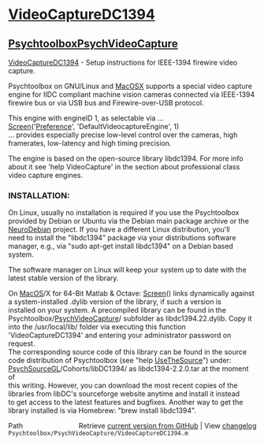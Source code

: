 # [VideoCaptureDC1394](VideoCaptureDC1394)
## [Psychtoolbox](Psychtoolbox)[PsychVideoCapture](PsychVideoCapture)

[VideoCaptureDC1394](VideoCaptureDC1394) - Setup instructions for IEEE-1394 firewire video  
capture.  
  
Psychtoolbox on GNU/Linux and [MacOSX](MacOSX) supports a special video capture  
engine for IIDC compliant machine vision cameras connected via IEEE-1394  
firewire bus or via USB bus and Firewire-over-USB protocol.  
  
This engine with engineID 1, as selectable via ...  
[Screen](Screen)('[Preference](Preference)', 'DefaultVideocaptureEngine', 1)  
... provides especially precise low-level control over the cameras, high  
framerates, low-latency and high timing precision.  
  
The engine is based on the open-source library libdc1394. For more info  
about it see 'help VideoCapture' in the section about professional class  
video capture engines.  
  
### INSTALLATION:  
  
On Linux, usually no installation is required if you use the Psychtoolbox  
provided by Debian or Ubuntu via the Debian main package archive or the  
[NeuroDebian](NeuroDebian) project. If you have a different Linux distribution, you'll  
need to install the "libdc1394" package via your distributions software  
manager, e.g., via "sudo apt-get install libdc1394" on a Debian based  
system.  
  
The software manager on Linux will keep your system up to date with the  
latest stable version of the library.  
  
On [MacOS](MacOS)/X for 64-Bit Matlab & Octave: [Screen](Screen)() links dynamically against  
a system-installed .dylib version of the library, if such a version is  
installed on your system. A precompiled library can be found in the  
Psychtoolbox/[PsychVideoCapture](PsychVideoCapture)/ subfolder as libdc1394.22.dylib. Copy it  
into the /usr/local/lib/ folder via executing this function  
'VideoCaptureDC1394' and entering your administrator password on request.  
The corresponding source code of this library can be found in the source  
code distribution of Psychtoolbox (see "help [UseTheSource](UseTheSource)") under:  
[PsychSourceGL](PsychSourceGL)/Cohorts/libDC1394/ as libdc1394-2.2.0.tar at the moment of  
this writing. However, you can download the most recent copies of the  
libraries from libDC's sourceforge website anytime and install it instead  
to get access to the latest features and bugfixes. Another way to get the  
library installed is via Homebrew: "brew install libdc1394".  
  




<div class="code_header" style="text-align:right;">
  <span style="float:left;">Path&nbsp;&nbsp;</span> <span class="counter">Retrieve <a href=
  "https://raw.github.com/Psychtoolbox-3/Psychtoolbox-3/beta/Psychtoolbox/PsychVideoCapture/VideoCaptureDC1394.m">current version from GitHub</a> | View <a href=
  "https://github.com/Psychtoolbox-3/Psychtoolbox-3/commits/beta/Psychtoolbox/PsychVideoCapture/VideoCaptureDC1394.m">changelog</a></span>
</div>
<div class="code">
  <code>Psychtoolbox/PsychVideoCapture/VideoCaptureDC1394.m</code>
</div>

